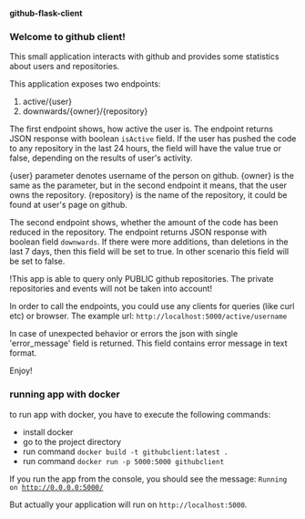 **github-flask-client** 

### Welcome to github client!

This small application interacts with github and provides some statistics about users and repositories.

This application exposes two endpoints:

1. active/{user}
2. downwards/{owner}/{repository}

The first endpoint shows, how active the user is.
The endpoint returns JSON response with boolean <code>isActive</code> field.
If the user has pushed the code to any repository in the last 24 hours, the field will have the value true or false, depending on the results of user's activity.

{user} parameter denotes username of the person on github.
{owner} is the same as the parameter, but in the second endpoint it means, that the user owns the repository.
{repository} is the name of the repository, it could be found at user's page on github.

The second endpoint shows, whether the amount of the code has been reduced in the repository.
The endpoint returns JSON response with boolean field <code>downwards</code>.
If there were more additions, than deletions in the last 7 days, then this field will be set to true.
In other scenario this field will be set to false.

!This app is able to query only PUBLIC github repositories. The private repositories and events will not be taken into account!

In order to call the endpoints, you could use any clients for queries (like curl etc) or browser.
The example url: <code>http://localhost:5000/active/username</code>

In case of unexpected behavior or errors the json with single 'error_message' field is returned.
This field contains error message in text format.

Enjoy!

### running app with docker

to run app with docker, you have to execute the following commands:

- install docker
- go to the project directory
- run command <code>docker build -t githubclient:latest .</code>
- run command <code>docker run -p 5000:5000 githubclient</code> 


If you run the app from the console, you should see the message:
<code>Running on http://0.0.0.0:5000/</code>

But actually your application will run on <code>http://localhost:5000</code>.
